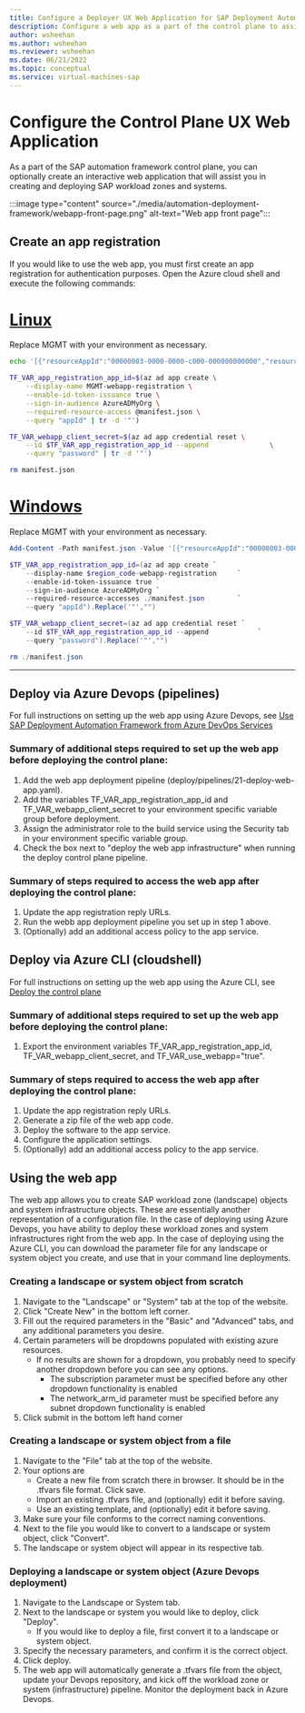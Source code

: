 ```yaml
---
title: Configure a Deployer UX Web Application for SAP Deployment Automation Framework
description: Configure a web app as a part of the control plane to assist in creating and deploying SAP workload zones and systems on Azure.
author: wsheehan
ms.author: wsheehan
ms.reviewer: wsheehan
ms.date: 06/21/2022
ms.topic: conceptual
ms.service: virtual-machines-sap
---
```


# Configure the Control Plane UX Web Application

As a part of the SAP automation framework control plane, you can optionally create an interactive web application that will assist you in creating and deploying SAP workload zones and systems.

:::image type="content" source="./media/automation-deployment-framework/webapp-front-page.png" alt-text="Web app front page":::

## Create an app registration 

If you would like to use the web app, you must first create an app registration for authentication purposes. Open the Azure cloud shell and execute the following commands:

# [Linux](#tab/linux)
Replace MGMT with your environment as necessary.
```bash
echo '[{"resourceAppId":"00000003-0000-0000-c000-000000000000","resourceAccess":[{"id":"e1fe6dd8-ba31-4d61-89e7-88639da4683d","type":"Scope"}]}]' >> manifest.json 

TF_VAR_app_registration_app_id=$(az ad app create \
    --display-name MGMT-webapp-registration \
    --enable-id-token-issuance true \
    --sign-in-audience AzureADMyOrg \
    --required-resource-access @manifest.json \
    --query "appId" | tr -d '"')

TF_VAR_webapp_client_secret=$(az ad app credential reset \
    --id $TF_VAR_app_registration_app_id --append               \
    --query "password" | tr -d '"')

rm manifest.json
```
# [Windows](#tab/windows)
Replace MGMT with your environment as necessary.
```powershell
Add-Content -Path manifest.json -Value '[{"resourceAppId":"00000003-0000-0000-c000-000000000000","resourceAccess":[{"id":"e1fe6dd8-ba31-4d61-89e7-88639da4683d","type":"Scope"}]}]'

$TF_VAR_app_registration_app_id=(az ad app create `
    --display-name $region_code-webapp-registration     `
    --enable-id-token-issuance true `
    --sign-in-audience AzureADMyOrg `
    --required-resource-accesses ./manifest.json        `
    --query "appId").Replace('"',"")

$TF_VAR_webapp_client_secret=(az ad app credential reset `
    --id $TF_VAR_app_registration_app_id --append            `
    --query "password").Replace('"',"") 

rm ./manifest.json
```
---

## Deploy via Azure Devops (pipelines)

For full instructions on setting up the web app using Azure Devops, see [Use SAP Deployment Automation Framework from Azure DevOps Services](https://review.docs.microsoft.com/en-us/azure/virtual-machines/workloads/sap/automation-configure-devops?branch=main)

### Summary of additional steps required to set up the web app before deploying the control plane:
1. Add the web app deployment pipeline (deploy/pipelines/21-deploy-web-app.yaml).
2. Add the variables TF_VAR_app_registration_app_id and TF_VAR_webapp_client_secret to your environment specific variable group before deployment.
3. Assign the administrator role to the build service using the Security tab in your environment specific variable group.
4. Check the box next to "deploy the web app infrastructure" when running the deploy control plane pipeline.

### Summary of steps required to access the web app after deploying the control plane:
1. Update the app registration reply URLs.
2. Run the webb app deployment pipeline you set up in step 1 above.
3. (Optionally) add an additional access policy to the app service.

## Deploy via Azure CLI (cloudshell)

For full instructions on setting up the web app using the Azure CLI, see [Deploy the control plane](https://review.docs.microsoft.com/en-us/azure/virtual-machines/workloads/sap/automation-deploy-control-plane?branch=main&tabs=linux)

### Summary of additional steps required to set up the web app before deploying the control plane:
1. Export the environment variables TF_VAR_app_registration_app_id, TF_VAR_webapp_client_secret, and TF_VAR_use_webapp="true".

### Summary of steps required to access the web app after deploying the control plane:
1. Update the app registration reply URLs.
2. Generate a zip file of the web app code.
3. Deploy the software to the app service.
4. Configure the application settings.
5. (Optionally) add an additional access policy to the app service.


## Using the web app

The web app allows you to create SAP workload zone (landscape) objects and system infrastructure objects. These are essentially another representation of a configuration file.
In the case of deploying using Azure Devops, you have ability to deploy these workload zones and system infrastructures right from the web app.
In the case of deploying using the Azure CLI, you can download the parameter file for any landscape or system object you create, and use that in your command line deployments.

### Creating a landscape or system object from scratch
1. Navigate to the "Landscape" or "System" tab at the top of the website.
2. Click "Create New" in the bottom left corner.
3. Fill out the required parameters in the "Basic" and "Advanced" tabs, and any additional parameters you desire.
4. Certain parameters will be dropdowns populated with existing azure resources.
   * If no results are shown for a dropdown, you probably need to specify another dropdown before you can see any options.
       - The subscription parameter must be specified before any other dropdown functionality is enabled
       - The network_arm_id parameter must be specified before any subnet dropdown functionality is enabled
5. Click submit in the bottom left hand corner

### Creating a landscape or system object from a file
1. Navigate to the "File" tab at the top of the website.
2. Your options are
   * Create a new file from scratch there in browser. It should be in the .tfvars file format. Click save.
   * Import an existing .tfvars file, and (optionally) edit it before saving.
   * Use an existing template, and (optionally) edit it before saving.
3. Make sure your file conforms to the correct naming conventions.
4. Next to the file you would like to convert to a landscape or system object, click "Convert".
5. The landscape or system object will appear in its respective tab.

### Deploying a landscape or system object (Azure Devops deployment)
1. Navigate to the Landscape or System tab.
2. Next to the landscape or system you would like to deploy, click "Deploy".
   * If you would like to deploy a file, first convert it to a landscape or system object.
4. Specify the necessary parameters, and confirm it is the correct object.
5. Click deploy.
6. The web app will automatically generate a .tfvars file from the object, update your Devops repository, and kick off the workload zone or system (infrastructure) pipeline. Monitor the deployment back in Azure Devops.
